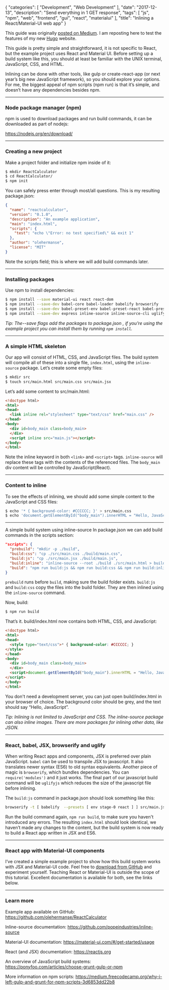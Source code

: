 {
   "categories": [
      "Development",
      "Web Development"
   ],
   "date": "2017-12-13",
   "description": "Send everything in 1 GET response",
   "tags": [
      "js",
      "npm",
      "web",
      "frontend",
      "gui",
      "react",
      "materialui"
   ],
   "title": "Inlining a React/Material-UI web app"
}

This guide was originally [posted on Medium](https://medium.com/front-end-hacking/inlining-a-react-material-ui-web-app-using-npm-scripts-5ffd955d05b2).
I am reposting here to test the features of my new [Hugo](https://gohugo.io/) website.

This guide is pretty simple and straightforward, it is not specific to React, but the example project uses React and Material UI.
Before setting up a build system like this, you should at least be familiar with the UNIX terminal, JavaScript, CSS, and HTML.

Inlining can be done with other tools, like gulp or create-react-app (or next year’s big new JavaScript framework), so you should explore your options.
For me, the biggest appeal of npm scripts (npm run) is that it’s simple, and doesn’t have any dependencies besides npm.

---

### Node package manager (npm)

npm is used to download packages and run build commands, it can be downloaded as part of nodejs:

https://nodejs.org/en/download/

---

### Creating a new project

Make a project folder and initialize npm inside of it:
```bash
$ mkdir ReactCalculator
$ cd ReactCalculator/
$ npm init
```

You can safely press enter through most/all questions. This is my resulting package.json:
```json
{
  "name": "reactcalculator",
  "version": "0.1.0",
  "description": "An example application",
  "main": "index.html",
  "scripts": {
    "test": "echo \"Error: no test specified\" && exit 1"
  },
  "author": "olehermanse",
  "license": "MIT"
}
```

Note the scripts field; this is where we will add build commands later.

---

### Installing packages

Use npm to install dependencies:
```bash
$ npm install --save material-ui react react-dom
$ npm install --save-dev babel-core babel-loader babelify browserify
$ npm install --save-dev babel-preset-env babel-preset-react babel-preset-stage-0
$ npm install --save-dev express inline-source inline-source-cli uglify
```

*Tip: The--save flags add the packages to package.json , if you’re using the example project you can install them by running `npm install`.*

---

### A simple HTML skeleton

Our app will consist of HTML, CSS, and JavaScript files.
The build system will compile all of these into a single file, `index.html`, using the `inline-source` package.
Let’s create some empty files:
```bash
$ mkdir src
$ touch src/main.html src/main.css src/main.jsx
```

Let’s add some content to src/main.html:
```html
<!doctype html>
<html>
<head>
  <link inline rel="stylesheet" type="text/css" href="main.css" />
</head>
<body>
  <div id=body_main class=body_main>
  </div>
  <script inline src="main.js"></script>
</body>
</html>
```
Note the inline keyword in both `<link>` and `<script>` tags.
`inline-source` will replace these tags with the contents of the referenced files.
The `body_main` div content will be controlled by JavaScript(React).


---

### Content to inline

To see the effects of inlining, we should add some simple content to the JavaScript and CSS files:
```bash
$ echo '* { background-color: #CCCCCC; }' > src/main.css
$ echo 'document.getElementById("body_main").innerHTML = "Hello, JavaScript";' > src/main.jsx
```

---

A simple build system using inline-source
In package.json we can add build commands in the scripts section:
```json
"scripts": {
  "prebuild": "mkdir -p ./build",
  "build:css": "cp ./src/main.css ./build/main.css",
  "build:js": "cp ./src/main.jsx ./build/main.js",
  "build:inline": "inline-source --root ./build ./src/main.html > build/index.html",
  "build": "npm run build:js && npm run build:css && npm run build:inline"
}
```
`prebuild` runs before `build`, making sure the build folder exists.
`build:js` and `build:css` copy the files into the build folder.
They are then inlined using the `inline-source` command.

Now, build:
```bash
$ npm run build
```

That’s it. build/index.html now contains both HTML, CSS, and JavaScript:
```html
<!doctype html>
<html>
<head>
  <style type="text/css">* { background-color: #CCCCCC; }
</style>
</head>
<body>
  <div id=body_main class=body_main>
  </div>
  <script>document.getElementById("body_main").innerHTML = "Hello, JavaScript";
</script>
</body>
</html>
```

You don't need a development server, you can just open build/index.html in your browser of choice.
The background color should be grey, and the text should say “Hello, JavaScript”.

*Tip: Inlining is not limited to JavaScript and CSS. The inline-source package can also inline images. There are more packages for inlining other data, like JSON.*

---

### React, babel, JSX, browserify and uglify

When writing React apps and components, JSX is preferred over plain JavaScript.
`babel` can be used to transpile JSX to javascript.
It also translates newer syntax (ES6) to old syntax equivalents.
Another piece of magic is `browserify`, which bundles dependencies.
You can `require('modules')` and it just works.
The final part of our javascript build command will be `uglifyjs` which reduces the size of the javascript file before inlining.

The `build:js` command in package.json should look something like this:
```bash
browserify -t [ babelify  --presets [ env stage-0 react ] ] src/main.jsx | uglifyjs -mc > build/main.js
```

Run the build command again, `npm run build`, to make sure you haven't introduced any errors.
The resulting `index.html` should look identical, we haven’t made any changes to the content, but the build system is now ready to build a React app written in JSX and ES6.

---

### React app with Material-UI components

I’ve created a simple example project to show how this build system works with JSX and Material-UI code.
Feel free to [download from GitHub](https://github.com/olehermanse/ReactCalculator) and experiment yourself.
Teaching React or Material-UI is outside the scope of this tutorial.
Excellent documentation is available for both, see the links below.

---

### Learn more

Example app available on GitHub: https://github.com/olehermanse/ReactCalculator

Inline-source documentation: https://github.com/popeindustries/inline-source

Material-UI documentation: https://material-ui.com/#/get-started/usage

React (and JSX) documentation: https://reactjs.org

An overview of JavaScript build systems: https://ponyfoo.com/articles/choose-grunt-gulp-or-npm

More information on npm scripts: https://medium.freecodecamp.org/why-i-left-gulp-and-grunt-for-npm-scripts-3d6853dd22b8
